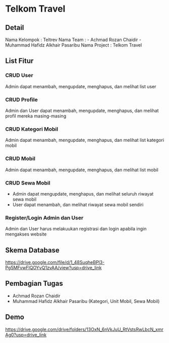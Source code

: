 # **Telkom Travel**

## **Detail**

Nama Kelompok : Teltrev
Nama Team : 
    - Achmad Rozan Chaidir
    - Muhammad Hafidz Alkhair Pasaribu
Nama Project : Telkom Travel

## **List Fitur**

### CRUD User
Admin dapat menambah, mengupdate, menghapus, dan melihat list user
### CRUD Profile
Admin dan User dapat menambah, mengupdate, menghapus, dan melihat profil mereka masing-masing
### CRUD Kategori Mobil
Admin dapat menambah, mengupdate, menghapus, dan melihat list kategori mobil
### CRUD Mobil
Admin dapat menambah, mengupdate, menghapus, dan melihat list mobil
### CRUD Sewa Mobil
- Admin dapat mengupdate, menghapus, dan melihat seluruh riwayat sewa mobil
- User dapat menambah, dan melihat riwayat sewa mobil sendiri
### Register/Login Admin dan User
Admin dan User harus melakuukan registrasi dan login apabila ingin mengakses website 

## **Skema Database**

https://drive.google.com/file/d/1_48SuqheBPl3-Pg5MFvwFlQOYvQ1zvAA/view?usp=drive_link

## **Pembagian Tugas**

- Achmad Rozan Chaidir
- Muhammad Hafidz Alkhair Pasaribu (Kategori, Unit Mobil, Sewa Mobil)

## **Demo**

https://drive.google.com/drive/folders/13OxN_6nVkJuU_RtVstsRwLbcN_xmrAg0?usp=drive_link
